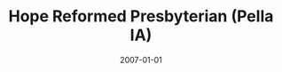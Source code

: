 ---
date: &id001 2007-01-01
end_date: null
location:
  address: 612 Franklin Street, Suite 101
  city: Pella
  state: IA
minister: []
ministers: []
name: Hope Reformed Presbyterian
names:
- end: null
  name: Hope Reformed Presbyterian mission work
  start: 2007-01-01
origination_date: *id001
raw_data: "IA    Pella\n\nHope Reformed Presbyterian mission work  (2007\u2013 )\n\
  612 Franklin Street, Suite 101"
received_from:
- None
states:
- IA
status:
  active: true
  end_date: null
  reason: null
  received_from: null
  withdrawal_to: null
title: Hope Reformed Presbyterian (Pella IA)
year_established:
- 2007

---